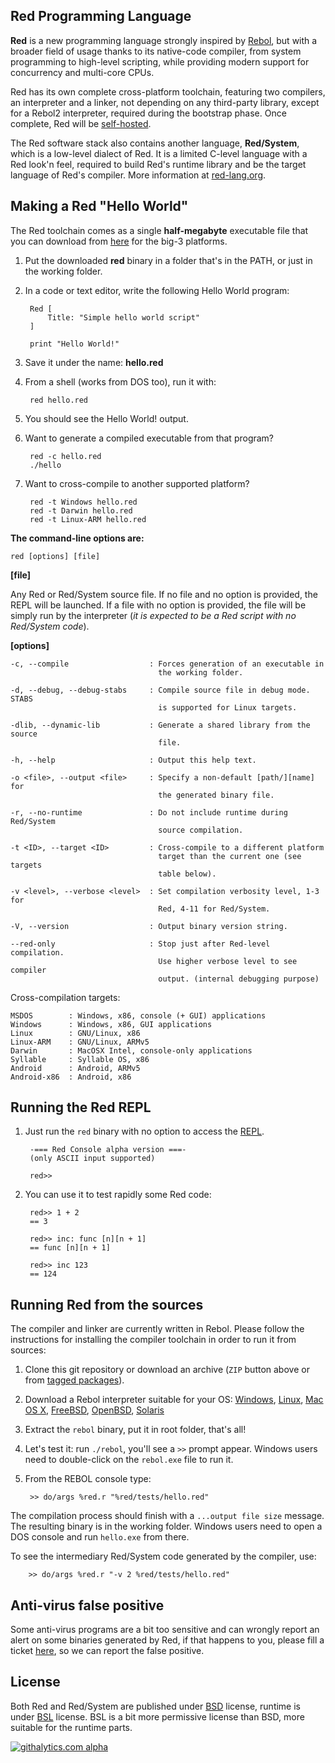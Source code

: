 Red Programming Language
------------------------
**Red** is a new programming language strongly inspired by [Rebol](http://rebol.com), but with a broader field of usage thanks to its native-code compiler, from system programming to high-level scripting, while providing modern support for concurrency and multi-core CPUs. 

Red has its own complete cross-platform toolchain, featuring two compilers, an interpreter and a linker, not depending on any third-party library, except for a Rebol2 interpreter, required during the bootstrap phase. Once complete, Red will be [self-hosted](http://en.wikipedia.org/wiki/Self-hosting).

The Red software stack also contains another language, **Red/System**, which is a low-level dialect of Red. It is a limited C-level language with a Red look'n feel, required to build Red's runtime library and be the target language of Red's compiler. More information at [red-lang.org](http://www.red-lang.org).

Making a Red "Hello World"
------------------------
The Red toolchain comes as a single **half-megabyte** executable file that you can download from [here](http://www.red-lang.org/p/download.html) for the big-3 platforms. 

1. Put the downloaded **red** binary in a folder that's in the PATH, or just in the working folder.

2. In a code or text editor, write the following Hello World program:

        Red [
        	Title: "Simple hello world script"
        ]
        
        print "Hello World!"

3. Save it under the name: **hello.red**

4. From a shell (works from DOS too), run it with:

        red hello.red
        
5. You should see the Hello World! output.

6. Want to generate a compiled executable from that program?

        red -c hello.red
        ./hello
        
7. Want to cross-compile to another supported platform?

        red -t Windows hello.red
        red -t Darwin hello.red
        red -t Linux-ARM hello.red

**The command-line options are:**

    red [options] [file]

**[file]**

Any Red or Red/System source file. If no file and no option is provided, the REPL will be launched. If a file with no option is provided, the file will be simply run by the interpreter (*it is expected to be a Red script with no Red/System code*).

**[options]**

    -c, --compile                  : Forces generation of an executable in 
                                     the working folder.

    -d, --debug, --debug-stabs     : Compile source file in debug mode. STABS
                                     is supported for Linux targets.
    
    -dlib, --dynamic-lib           : Generate a shared library from the source
                                     file.
    
    -h, --help                     : Output this help text.
    
    -o <file>, --output <file>     : Specify a non-default [path/][name] for
                                     the generated binary file.
    
    -r, --no-runtime               : Do not include runtime during Red/System
                                     source compilation.
    
    -t <ID>, --target <ID>         : Cross-compile to a different platform
                                     target than the current one (see targets
                                     table below).
	
    -v <level>, --verbose <level>  : Set compilation verbosity level, 1-3 for
                                     Red, 4-11 for Red/System.
	
    -V, --version                  : Output binary version string.
	
    --red-only                     : Stop just after Red-level compilation. 
                                     Use higher verbose level to see compiler
                                     output. (internal debugging purpose)
	
Cross-compilation targets:

    MSDOS        : Windows, x86, console (+ GUI) applications
    Windows      : Windows, x86, GUI applications
    Linux        : GNU/Linux, x86
    Linux-ARM    : GNU/Linux, ARMv5
    Darwin       : MacOSX Intel, console-only applications
    Syllable     : Syllable OS, x86
    Android      : Android, ARMv5
    Android-x86	 : Android, x86


Running the Red REPL
-----------------------

1. Just run the `red` binary with no option to access the [REPL](http://en.wikipedia.org/wiki/Read%E2%80%93eval%E2%80%93print_loop).

        -=== Red Console alpha version ===-
        (only ASCII input supported)
        
        red>>

1. You can use it to test rapidly some Red code:

        red>> 1 + 2
        == 3
        
        red>> inc: func [n][n + 1]
        == func [n][n + 1]
        
        red>> inc 123
        == 124


Running Red from the sources
------------------------
The compiler and linker are currently written in Rebol. Please follow the instructions for installing the compiler toolchain in order to run it from sources:

1. Clone this git repository or download an archive (`ZIP` button above or from [tagged packages](https://github.com/dockimbel/Red/tags)).

1. Download a Rebol interpreter suitable for your OS: [Windows](http://www.rebol.com/downloads/v278/rebol-core-278-3-1.exe), [Linux](http://www.rebol.com/downloads/v278/rebol-core-278-4-2.tar.gz), [Mac OS X](http://www.rebol.com/downloads/v278/rebol-core-278-2-5.tar.gz), [FreeBSD](http://www.rebol.com/downloads/v278/rebol-core-278-7-2.tar.gz), [OpenBSD](http://www.rebol.com/downloads/v278/rebol-core-278-9-4.tar.gz), [Solaris](http://www.rebol.com/downloads/v276/rebol-core-276-10-1.gz)

1. Extract the `rebol` binary, put it in root folder, that's all!

1. Let's test it: run `./rebol`, you'll see a `>>` prompt appear. Windows users need to double-click on the `rebol.exe` file to run it.

1. From the REBOL console type:

        >> do/args %red.r "%red/tests/hello.red"

The compilation process should finish with a `...output file size` message. The resulting binary is in the working folder. Windows users need to open a DOS console and run `hello.exe` from there.

To see the intermediary Red/System code generated by the compiler, use:

        >> do/args %red.r "-v 2 %red/tests/hello.red"

    
Anti-virus false positive
-------------------------
Some anti-virus programs are a bit too sensitive and can wrongly report an alert on some binaries generated by Red, if that happens to you, please fill a ticket [here](https://github.com/dockimbel/Red/issues), so we can report the false positive.

License
-------------------------
Both Red and Red/System are published under [BSD](http://www.opensource.org/licenses/bsd-3-clause) license, runtime is under [BSL](http://www.boost.org/users/license.html) license. BSL is a bit more permissive license than BSD, more suitable for the runtime parts.


[![githalytics.com alpha](https://cruel-carlota.pagodabox.com/d12ce7af05938bfe0470b5811cfbb99c "githalytics.com")](http://githalytics.com/dockimbel/Red)

